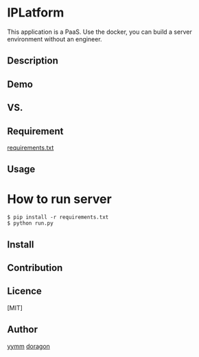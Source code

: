 IPLatform
====

This application is a PaaS. Use the docker, you can build a server environment without an engineer. 

## Description

## Demo

## VS. 

## Requirement

[requirements.txt](https://github.com/lazy-night/iplatform/blob/master/requirements.txt)

## Usage

# How to run server

    $ pip install -r requirements.txt
    $ python run.py

## Install

## Contribution

## Licence

[MIT]

## Author

[yymm](https://github.com/yymm)
[doragon](https://github.com/doragon)
